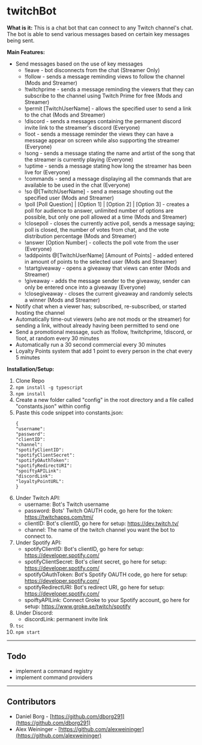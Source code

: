 # twitchBot

**What is it:** This is a chat bot that can connect to any Twitch channel's chat. The bot is able to send various messages based on certain key messages being sent.

**Main Features:**
- Send messages based on the use of key messages
    - !leave - bot disconnects from the chat (Streamer Only)
    - !follow - sends a message reminding views to follow the channel (Mods and Streamer)
    - !twitchprime - sends a message reminding the viewers that they can subscribe to the channel using Twitch Prime for free (Mods and Streamer)
    - !permit [TwitchUserName] - allows the specified user to send a link to the chat (Mods and Streamer)
    - !discord - sends a messages containing the permanent discord invite link to the streamer's discord (Everyone)
    - !loot - sends a message reminder the views they can have a message appear on screen while also supporting the streamer (Everyone)
    - !song - sends a message stating the name and artist of the song that the streamer is currently playing (Everyone)
    - !uptime - sends a message stating how long the streamer has been live for (Everyone)
    - !commands - send a message displaying all the commands that are available to be used in the chat (Everyone)
    - !so @[TwitchUserName] - send a message shouting out the specified user (Mods and Streamer)
    - !poll [Poll Question] | [Option 1] | [Option 2] | [Option 3] - creates a poll for audience to answer, unlimited number of options are possible, but only one poll allowed at a time (Mods and Streamer)
    - !closepoll - closes the currently active poll, sends a message saying; poll is closed, the number of votes from chat, and the vote distribution percentage (Mods and Streamer)
    - !answer [Option Number] - collects the poll vote from the user (Everyone)
    - !addpoints @[TwitchUserName] [Amount of Points] - added entered in amount of points to the selected user (Mods and Streamer)
    - !startgiveaway - opens a giveaway that views can enter (Mods and Streamer)
    - !giveaway - adds the message sender to the giveaway, sender can only be entered once into a giveaway (Everyone)
    - !closegiveaway - closes the current giveaway and randomly selects a winner (Mods and Streamer)
- Notify chat when a viewer has; subscribed, re-subscribed, or started hosting the channel
- Automatically time-out viewers (who are not mods or the streamer) for sending a link, without already having been permitted to send one
- Send a promotional message, such as !follow, !twitchprime, !discord, or !loot, at random every 30 minutes
- Automatically run a 30 second commercial every 30 minutes
- Loyalty Points system that add 1 point to every person in the chat every 5 minutes

**Installation/Setup:**

1. Clone Repo
2. `npm install -g typescript`
3. `npm install`
4. Create a new folder called "config" in the root directory and a file called "constants.json" within config
5. Paste this code snippet into constants.json:
    ~~~
   {
    "username":
    "password":
    "clientID":
    "channel":
    "spotifyClientID":
    "spotifyClientSecret":
    "spotifyOAuthToken":
    "spotifyRedirectURI":
    "spoiftyAPILink":
    "discordLink":
    "loyaltyPointURL":
    }
    ~~~
6. Under Twitch API:
    * username: Bot's Twitch username
    * password: Bots' Twitch OAUTH code, go here for the token: https://twitchapps.com/tmi/
    * clientID: Bot's clientID, go here for setup: https://dev.twitch.tv/
    * channel: The name of the twitch channel you want the bot to connect to.
7. Under Spotify API:
    * spotifyClientID:  Bot's clientID, go here for setup: https://developer.spotify.com/
    * spotifyClientSecret: Bot's client secret, go here for setup: https://developer.spotify.com/
    * spotifyOAuthToken: Bot's Spotify OAUTH code, go here for setup: https://developer.spotify.com/
    * spotifyRedirectURI: Bot's redirect URI, go here for setup: https://developer.spotify.com/
    * spoiftyAPILink: Connect Groke to your Spotify account, go here for setup: https://www.groke.se/twitch/spotify
8. Under Discord:
    * discordLink: permanent invite link
9. `tsc`
10. `npm start`

---

## Todo

* implement a command registry
* implement command providers

---

## Contributors
- Daniel Borg - [https://github.com/dborg291](https://github.com/dborg291)
- Alex Weininger - [https://github.com/alexweininger](https://github.com/alexweininger)
